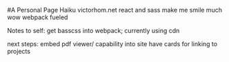 #A Personal Page Haiku
victorhom.net
react and sass make me smile
much wow webpack fueled

Notes to self:
get basscss into webpack; currently using cdn

next steps:
embed pdf viewer/ capability into site
have cards for linking to projects
